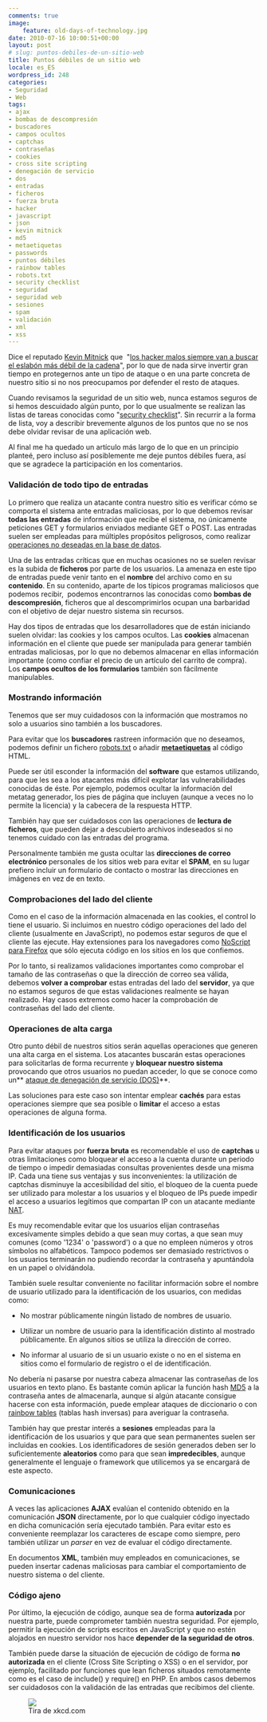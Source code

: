 ```yaml
---
comments: true
image:
    feature: old-days-of-technology.jpg
date: 2010-07-16 10:00:51+00:00
layout: post
# slug: puntos-debiles-de-un-sitio-web
title: Puntos débiles de un sitio web
locale: es_ES
wordpress_id: 248
categories:
- Seguridad
- Web
tags:
- ajax
- bombas de descompresión
- buscadores
- campos ocultos
- captchas
- contraseñas
- cookies
- cross site scripting
- denegación de servicio
- dos
- entradas
- ficheros
- fuerza bruta
- hacker
- javascript
- json
- kevin mitnick
- md5
- metaetiquetas
- passwords
- puntos débiles
- rainbow tables
- robots.txt
- security checklist
- seguridad
- seguridad web
- sesiones
- spam
- validación
- xml
- xss
---
```


Dice el reputado [Kevin Mitnick](http://en.wikipedia.org/wiki/Kevin_Mitnick) que  "[los hacker malos siempre van a buscar el eslabón más débil de la cadena](http://www.publico.es/ciencias/302108/hacker/malos/siempre/buscar/eslabon/debil/cadena)", por lo que de nada sirve invertir gran tiempo en protegernos ante un tipo de ataque o en una parte concreta de nuestro sitio si no nos preocupamos por defender el resto de ataques.

Cuando revisamos la seguridad de un sitio web, nunca estamos seguros de si hemos descuidado algún punto, por lo que usualmente se realizan las listas de tareas conocidas como "[security checklist](http://www.google.es/search?q=security+checklist)". Sin recurrir a la forma de lista, voy a describir brevemente algunos de los puntos que no se nos debe olvidar revisar de una aplicación web.

Al final me ha quedado un artículo más largo de lo que en un principio planteé, pero incluso así posiblemente me deje puntos débiles fuera, así que se agradece la participación en los comentarios.


### Validación de todo tipo de entradas


Lo primero que realiza un atacante contra nuestro sitio es verificar cómo se comporta el sistema ante entradas maliciosas, por lo que debemos revisar **todas las entradas** de información que recibe el sistema, no únicamente peticiones GET y formularios enviados mediante GET o POST. Las entradas suelen ser empleadas para múltiples propósitos peligrosos, como realizar [operaciones no deseadas en la base de datos](http://en.wikipedia.org/wiki/Sql_injection).

Una de las entradas críticas que en muchas ocasiones no se suelen revisar es la subida de **ficheros** por parte de los usuarios. La amenaza en este tipo de entradas puede venir tanto en el **nombre** del archivo como en su **contenido**. En su contenido, aparte de los típicos programas maliciosos que podemos recibir,  podemos encontrarnos las conocidas como **bombas de descompresión**, ficheros que al descomprimirlos ocupan una barbaridad con el objetivo de dejar nuestro sistema sin recursos.

Hay dos tipos de entradas que los desarrolladores que de están iniciando suelen olvidar: las cookies y los campos ocultos. Las **cookies** almacenan información en el cliente que puede ser manipulada para generar también entradas maliciosas, por lo que no debemos almacenar en ellas información importante (como confiar el precio de un artículo del carrito de compra). Los **campos ocultos de los formularios** también son fácilmente manipulables.




### Mostrando información


Tenemos que ser muy cuidadosos con la información que mostramos no solo a usuarios sino también a los buscadores.

Para evitar que los **buscadores** rastreen información que no deseamos, podemos definir un fichero [robots.txt](http://es.wikipedia.org/wiki/Est%C3%A1ndar_de_exclusi%C3%B3n_de_robots) o añadir [**metaetiquetas**](http://www.robotstxt.org/meta.html) al código HTML.

Puede ser útil esconder la información del **software** que estamos utilizando, para que les sea a los atacantes más difícil explotar las vulnerabilidades conocidas de éste. Por ejemplo, podemos ocultar la información del metatag generador, los pies de página que incluyen (aunque a veces no lo permite la licencia) y la cabecera de la respuesta HTTP.

También hay que ser cuidadosos con las operaciones de **lectura de ficheros**, que pueden dejar a descubierto archivos indeseados si no tenemos cuidado con las entradas del programa.

Personalmente también me gusta ocultar las **direcciones de correo electrónico** personales de los sitios web para evitar el **SPAM**, en su lugar prefiero incluir un formulario de contacto o mostrar las direcciones en imágenes en vez de en texto.


### Comprobaciones del lado del cliente


Como en el caso de la información almacenada en las cookies, el control lo tiene el usuario. Si incluimos en nuestro código operaciones del lado del cliente (usualmente en JavaScript), no podemos estar seguros de que el cliente las ejecute. Hay extensiones para los navegadores como [NoScript para Firefox](https://addons.mozilla.org/es-ES/firefox/addon/722/) que sólo ejecuta código en los sitios en los que confiemos.

Por lo tanto, si realizamos validaciones importantes como comprobar el tamaño de las contraseñas o que la dirección de correo sea válida, debemos **volver a comprobar** estas entradas del lado del **servidor**, ya que no estamos seguros de que estas validaciones realmente se hayan realizado. Hay casos extremos como hacer la comprobación de contraseñas del lado del cliente.


### Operaciones de alta carga


Otro punto débil de nuestros sitios serán aquellas operaciones que generen una alta carga en el sistema. Los atacantes buscarán estas operaciones para solicitarlas de forma recurrente y **bloquear nuestro sistema** provocando que otros usuarios no puedan acceder, lo que se conoce como un** [ataque de denegación de servicio (DOS)](http://en.wikipedia.org/wiki/Denial-of-service_attack)**.

Las soluciones para este caso son intentar emplear **cachés** para estas operaciones siempre que sea posible o **limitar** el acceso a estas operaciones de alguna forma.


### Identificación de los usuarios


Para evitar ataques por **fuerza bruta** es recomendable el uso de **captchas** u otras limitaciones como bloquear el acceso a la cuenta durante un periodo de tiempo o impedir demasiadas consultas provenientes desde una misma IP. Cada una tiene sus ventajas y sus inconvenientes: la utilización de captchas disminuye la accesibilidad del sitio, el bloqueo de la cuenta puede ser utilizado para molestar a los usuarios y el bloqueo de IPs puede impedir el acceso a usuarios legítimos que compartan IP con un atacante mediante [NAT](http://en.wikipedia.org/wiki/NAT).

Es muy recomendable evitar que los usuarios elijan contraseñas excesivamente simples debido a que sean muy cortas, a que sean muy comunes (como '1234' o 'password') o a que no empleen números y otros símbolos no alfabéticos. Tampoco podemos ser demasiado restrictivos o los usuarios terminarán no pudiendo recordar la contraseña y apuntándola en un papel o olvidándola.

También suele resultar conveniente no facilitar información sobre el nombre de usuario utilizado para la identificación de los usuarios, con medidas como:



	
  * No mostrar públicamente ningún listado de nombres de usuario.

	
  * Utilizar un nombre de usuario para la identificación distinto al mostrado públicamente. En algunos sitios se utiliza la dirección de correo.

	
  * No informar al usuario de si un usuario existe o no en el sistema en sitios como el formulario de registro o el de identificación.


No debería ni pasarse por nuestra cabeza almacenar las contraseñas de  los usuarios en texto plano. Es bastante común aplicar la función hash [MD5](http://en.wikipedia.org/wiki/Md5) a la contraseña  antes de almacenarla, aunque si algún atacante consigue hacerse con esta  información, puede emplear ataques de diccionario o con [rainbow tables](http://www.passcracking.com/) (tablas hash inversas) para  averiguar la contraseña.

También hay que prestar interés a **sesiones** empleadas para la identificación de los usuarios y que para que sean permanentes suelen ser incluidas en cookies. Los identificadores de sesión generados deben ser lo suficientemente **aleatorios** como para que sean **impredecibles**, aunque generalmente el lenguaje o framework que utilicemos ya se encargará de este aspecto.


### Comunicaciones


A veces las aplicaciones **AJAX** evalúan el contenido obtenido en la comunicación **JSON** directamente, por lo que cualquier código inyectado en dicha comunicación sería ejecutado también. Para evitar esto es conveniente reemplazar los caracteres de escape como siempre, pero también utilizar un _parser_ en vez de evaluar el código directamente.

En documentos **XML**, también muy empleados en comunicaciones, se pueden insertar cadenas maliciosas para cambiar el comportamiento de nuestro sistema o del cliente.


### Código ajeno


Por último, la ejecución de código, aunque sea de forma **autorizada** por nuestra parte, puede comprometer también nuestra seguridad. Por ejemplo, permitir la ejecución de scripts escritos en JavaScript y que no estén alojados en nuestro servidor nos hace **depender de la seguridad de otros**.

También puede darse la situación de ejecución de código de forma **no autorizada** en el cliente (Cross Site Scripting o XSS) o en el servidor, por ejemplo, facilitado por funciones que lean ficheros situados remotamente como es el caso de include() y require() en PHP. En ambos casos debemos ser cuidadosos con la validación de las entradas que recibimos del cliente.

<figure>
	<a href="https://xkcd.com/327/">
        <img src="http://jllopezpino.files.wordpress.com/2010/07/xkcd-sql-injection1.png">
    </a>
	<figcaption>Tira de xkcd.com</figcaption>
</figure>

